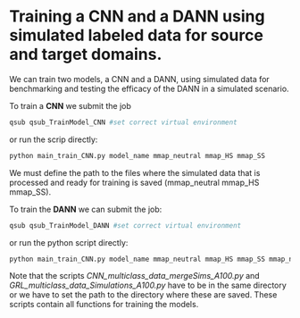 # Training a CNN and a DANN using simulated labeled data for source and target domains.

We can train two models, a CNN and a DANN, using simulated data for benchmarking and testing the efficacy of the DANN in a simulated scenario. 

To train a **CNN** we submit the job
```bash
qsub qsub_TrainModel_CNN #set correct virtual environment
```
or run the scrip directly:

```bash
python main_train_CNN.py model_name mmap_neutral mmap_HS mmap_SS
```
We must define the path to the files where the simulated data that is processed and ready for training is saved (mmap_neutral mmap_HS mmap_SS). 

To train the **DANN** we can submit the job:
```bash
qsub qsub_TrainModel_DANN #set correct virtual environment
```

or run the python script directly:

```bash
python main_train_CNN.py model_name mmap_neutral mmap_HS mmap_SS mmap_neutral_tar mmap_HS_tar mmap_SS_tar
```

Note that the scripts _CNN_multiclass_data_mergeSims_A100.py_ and _GRL_multiclass_data_Simulations_A100.py_ have to be in the same directory 
or we have to set the path to the directory where these are saved. These scripts contain all functions for training the models.
